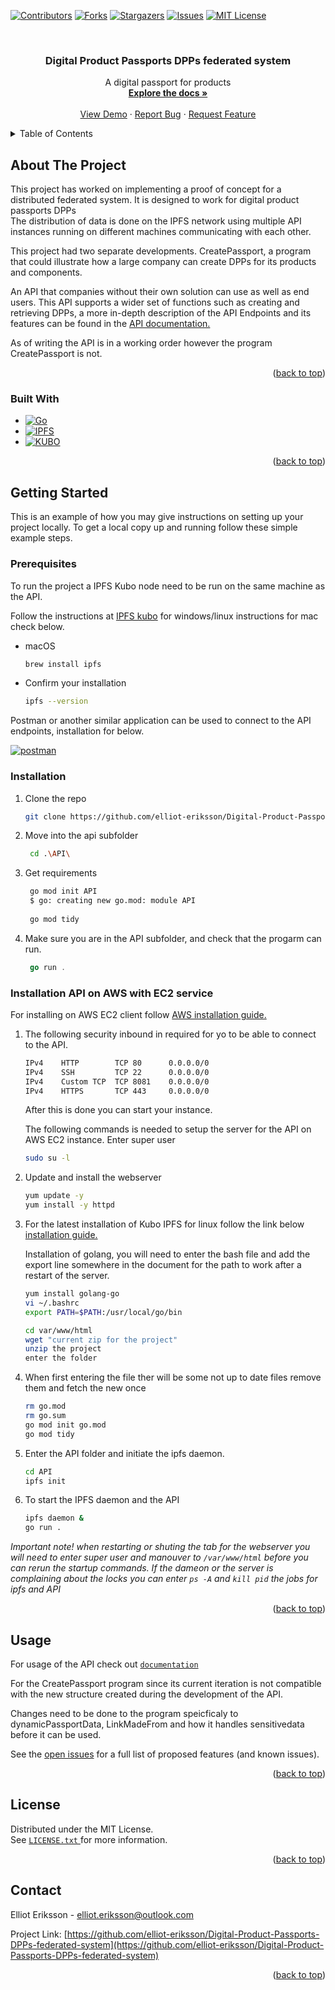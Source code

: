 <!-- Improved compatibility of back to top link: See: https://github.com/othneildrew/Best-README-Template/pull/73 -->
<a name="readme-top"></a>
<!--
*** Thanks for checking out the Best-README-Template. If you have a suggestion
*** that would make this better, please fork the repo and create a pull request
*** or simply open an issue with the tag "enhancement".
*** Don't forget to give the project a star!
*** Thanks again! Now go create something AMAZING! :D
-->



<!-- PROJECT SHIELDS -->
<!--
*** I'm using markdown "reference style" links for readability.
*** Reference links are enclosed in brackets [ ] instead of parentheses ( ).
*** See the bottom of this document for the declaration of the reference variables
*** for contributors-url, forks-url, etc. This is an optional, concise syntax you may use.
*** https://www.markdownguide.org/basic-syntax/#reference-style-links
-->
[![Contributors][contributors-shield]][contributors-url]
[![Forks][forks-shield]][forks-url]
[![Stargazers][stars-shield]][stars-url]
[![Issues][issues-shield]][issues-url]
[![MIT License][license-shield]][license-url]




<!-- PROJECT LOGO -->
<br />
<div align="center">
  <a href="https://github.com/elliot-eriksson/Digital-Product-Passports-DPPs-federated-system">
  </a>

<h3 align="center">Digital Product Passports DPPs federated system</h3>

  <p align="center">
    A digital passport for products 
    <br />
    <a href="https://github.com/elliot-eriksson/Digital-Product-Passports-DPPs-federated-system"><strong>Explore the docs »</strong></a>
    <br />
    <br />
    <a href="https://github.com/elliot-eriksson/Digital-Product-Passports-DPPs-federated-system">View Demo</a>
    ·
    <a href="https://github.com/elliot-eriksson/Digital-Product-Passports-DPPs-federated-system/issues">Report Bug</a>
    ·
    <a href="https://github.com/elliot-eriksson/Digital-Product-Passports-DPPs-federated-system/issues">Request Feature</a>
  </p>
</div>


<!-- TABLE OF CONTENTS -->
<details>
  <summary>Table of Contents</summary>
  <ol>
    <li>
      <a href="#about-the-project">About The Project</a>
      <ul>
        <li><a href="#built-with">Built With</a></li>
      </ul>
    </li>
    <li>
      <a href="#getting-started">Getting Started</a>
      <ul>
        <li><a href="#prerequisites">Prerequisites</a></li>
        <li><a href="#installation">Installation</a></li>
      </ul>
    </li>
    <li><a href="#usage">Usage</a></li>
    <li><a href="#contributing">Contributing</a></li>
    <li><a href="#license">License</a></li>
    <li><a href="#contact">Contact</a></li>
  </ol>
</details>



<!-- ABOUT THE PROJECT -->
## About The Project

This project has worked on implementing a proof of concept for a distributed federated system.
It is designed to work for digital product passports DPPs \
The distribution of data is done on the IPFS network using multiple API instances running on different machines communicating with each other. 

This project had two separate developments.
CreatePassport, a program that could illustrate how a large company can create DPPs for its products and components.

An API that companies without their own solution can use as well as end users.
This API supports a wider set of functions such as creating and retrieving DPPs, a more in-depth description of the API Endpoints and its features can be found in the <a href="API documentation.pdf">API documentation.</a>

As of writing the API is in a working order however the program CreatePassport is not.



<p align="right">(<a href="#readme-top">back to top</a>)</p>



### Built With

* [![Go][Go.js]][Go-url]
* [![IPFS][ipfs.js]][ipfs-url]
* [![KUBO][kubo.js]][kubo-url]



<p align="right">(<a href="#readme-top">back to top</a>)</p>



<!-- GETTING STARTED -->
## Getting Started

This is an example of how you may give instructions on setting up your project locally.
To get a local copy up and running follow these simple example steps.

### Prerequisites

To run the project a IPFS Kubo node need to be run on the same machine as the API.

Follow the instructions at [IPFS kubo](https://docs.ipfs.tech/install/command-line/#install-official-binary-distributions) for windows/linux instructions for mac check below.


* macOS
  ```sh
  brew install ipfs
  ```  

* Confirm your installation
  ```sh
  ipfs --version
  ```  


Postman or another similar application can be used to connect to the API endpoints,
installation for below.

[![postman][postman.js]][postman-url]


### Installation


1. Clone the repo
   ```sh
   git clone https://github.com/elliot-eriksson/Digital-Product-Passports-DPPs-federated-system.git
   ```
2. Move into the api subfolder
   ```sh
    cd .\API\
   ```
3. Get requirements
   ```sh
    go mod init API
    $ go: creating new go.mod: module API
    
    go mod tidy

   ```
4. Make sure you are in the API subfolder, and check that the progarm can run.
   ```go
    go run .
   ```


### Installation API on AWS with EC2 service


For installing on AWS EC2 client follow [AWS installation guide.](https://docs.aws.amazon.com/AWSEC2/latest/UserGuide/get-set-up-for-amazon-ec2.html) 

1.
    The following security inbound in required for yo to be able to connect to the API.
    ```sh
    IPv4	HTTP	    TCP	80      0.0.0.0/0	
    IPv4	SSH	        TCP	22	    0.0.0.0/0	
    IPv4	Custom TCP	TCP	8081    0.0.0.0/0	
    IPv4	HTTPS	    TCP	443     0.0.0.0/0	
    ```
    After this is done you can start your instance.

    The following commands is needed to setup the server for the API on AWS EC2 instance.
    Enter super user
      ```sh
      sudo su -l 
      ```
2.
    Update and install the webserver
    ```sh
    yum update -y  
    yum install -y httpd 
    ```

3.
    For the latest installation of Kubo IPFS for linux follow the link below
    [installation guide.](https://docs.ipfs.tech/install/command-line/#install-official-binary-distributions)

    Installation of golang, you will need to enter the bash file and add the export line somewhere in the document for the path to work after a restart of the server.
    ```sh
    yum install golang-go  
    vi ~/.bashrc 
    export PATH=$PATH:/usr/local/go/bin
    ```
    ```sh
    cd var/www/html 
    wget "current zip for the project" 
    unzip the project
    enter the folder
    ```

4.
    When first entering the file ther will be some not up to date files remove them and fetch the new once
      ```sh
      rm go.mod 
      rm go.sum
      go mod init go.mod
      go mod tidy 
      ```
5.    
    Enter the API folder and initiate the ipfs daemon.
    ```sh
    cd API
    ipfs init 
    ```
6.
    To start the IPFS daemon and the API
    ```sh
    ipfs daemon &
    go run .
    ```

_Important note! when restarting or shuting the tab for the webserver you will need to enter super user and manouver to ```/var/www/html``` before you can rerun the startup commands. If the dameon or the server is complaining about the locks you can enter ```ps -A``` and ```kill pid``` the jobs for ipfs and API_


<p align="right">(<a href="#readme-top">back to top</a>)</p>



<!-- USAGE EXAMPLES -->
## Usage
For usage of the API check out <a href="API-documentation.pdf">```documentation``` </a>

For the CreatePassport program since its current iteration is not compatible with the new structure created during the development of the API.

Changes need to be done to the program speicficaly to dynamicPassportData, LinkMadeFrom and how it handles sensitivedata before it can be used.


See the [open issues](https://github.com/elliot-eriksson/Digital-Product-Passports-DPPs-federated-system/issues) for a full list of proposed features (and known issues).

<p align="right">(<a href="#readme-top">back to top</a>)</p>



<!-- LICENSE -->
## License

Distributed under the MIT License.  
See <a href="LICENSE.txt">```LICENSE.txt``` </a>  for more information.

<p align="right">(<a href="#readme-top">back to top</a>)</p>



<!-- CONTACT -->
## Contact

Elliot Eriksson - elliot.eriksson@outlook.com

Project Link: [https://github.com/elliot-eriksson/Digital-Product-Passports-DPPs-federated-system](https://github.com/elliot-eriksson/Digital-Product-Passports-DPPs-federated-system)

<p align="right">(<a href="#readme-top">back to top</a>)</p>



<!-- MARKDOWN LINKS & IMAGES -->
<!-- https://www.markdownguide.org/basic-syntax/#reference-style-links -->
[contributors-shield]: https://img.shields.io/github/contributors/elliot-eriksson/Digital-Product-Passports-DPPs-federated-system.svg?style=for-the-badge
[contributors-url]: https://github.com/elliot-eriksson/Digital-Product-Passports-DPPs-federated-system/graphs/contributors
[forks-shield]: https://img.shields.io/github/forks/elliot-eriksson/Digital-Product-Passports-DPPs-federated-system.svg?style=for-the-badge
[forks-url]: https://github.com/elliot-eriksson/Digital-Product-Passports-DPPs-federated-system/network/members
[stars-shield]: https://img.shields.io/github/stars/elliot-eriksson/Digital-Product-Passports-DPPs-federated-system.svg?style=for-the-badge
[stars-url]: https://github.com/elliot-eriksson/Digital-Product-Passports-DPPs-federated-system/stargazers
[issues-shield]: https://img.shields.io/github/issues/elliot-eriksson/Digital-Product-Passports-DPPs-federated-system.svg?style=for-the-badge
[issues-url]: https://github.com/elliot-eriksson/Digital-Product-Passports-DPPs-federated-system/issues
[license-shield]: https://img.shields.io/github/license/elliot-eriksson/Digital-Product-Passports-DPPs-federated-system.svg?style=for-the-badge
[license-url]: https://github.com/elliot-eriksson/Digital-Product-Passports-DPPs-federated-system/blob/master/LICENSE.txt
[linkedin-shield]: https://img.shields.io/badge/-LinkedIn-black.svg?style=for-the-badge&logo=linkedin&colorB=555
[linkedin-url]: https://linkedin.com/in/linkedin_username
[product-screenshot]: images/product-screenshot.png
[Next.js]: https://img.shields.io/badge/next.js-000000?style=for-the-badge&logo=nextdotjs&logoColor=white
[Next-url]: https://golang.org/
[Go-url]: https://golang.org/
[Go.js]: https://img.shields.io/badge/Go-00ADD8?style=for-the-badge&logo=go&logoColor=white
[postman-url]: https://www.postman.com/
[postman.js]: https://img.shields.io/static/v1?style=for-the-badge&message=Postman&color=FF6C37&logo=Postman&logoColor=FFFFFF&label=
[ipfs-url]:https://ipfs.tech/
[ipfs.js]: https://img.shields.io/badge/IPFS-IPFS-blue?style=for-the-badge&logo=ipfs&logoColor=%2365C2CB&labelColor=%235B5B5B&color=blue

[kubo-url]: https://github.com/ipfs/kubo
[kubo.js]: https://img.shields.io/badge/IPFS-Kubo-blue?style=for-the-badge&logo=ipfs&logoColor=%2365C2CB&labelColor=%235B5B5B&color=%2365C2CB